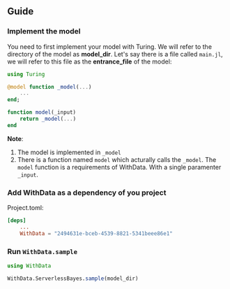 ## Guide

### Implement the model

You need to first implement your model with Turing.
We will refer to the directory of the model as **model_dir**.
Let's say there is a file called `main.jl`,
we will refer to this file as the **entrance_file** of the model:

```julia
using Turing

@model function _model(...)
    ...
end;

function model(_input)
    return _model(...)
end
```

**Note**:

1. The model is implemented in `_model`
2. There is a function named `model` which acturally calls the `_model`. The `model` function is a requirements of WithData. With a single paramenter `_input`.

### Add WithData as a dependency of you project

Project.toml:

```toml
[deps]
    ...
    WithData = "2494631e-bceb-4539-8821-5341beee86e1"
```

### Run `WithData.sample`


```julia
using WithData

WithData.ServerlessBayes.sample(model_dir)
```
